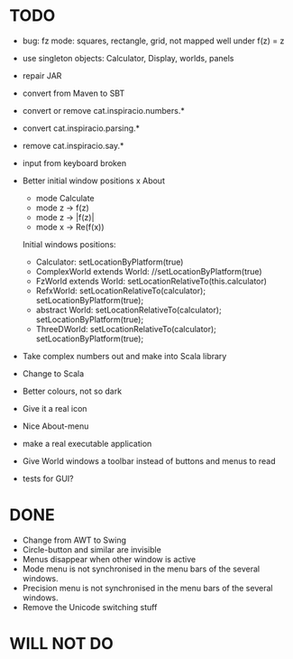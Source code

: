 # TODO

* bug: fz mode: squares, rectangle, grid, not mapped well under f(z) = z
* use singleton objects: Calculator, Display, worlds, panels
* repair JAR
* convert from Maven to SBT
* convert or remove cat.inspiracio.numbers.*
* convert cat.inspiracio.parsing.*
* remove cat.inspiracio.say.*
* input from keyboard broken
* Better initial window positions
    x About
    - mode Calculate
    - mode z -> f(z)
    - mode z -> |f(z)|
    - mode x -> Re(f(x))
    
    Initial windows positions:
    - Calculator: setLocationByPlatform(true)
    - ComplexWorld extends World: //setLocationByPlatform(true)
    - FzWorld extends World: setLocationRelativeTo(this.calculator)
    - RefxWorld: setLocationRelativeTo(calculator); setLocationByPlatform(true);
    - abstract World: setLocationRelativeTo(calculator); setLocationByPlatform(true);
    - ThreeDWorld: setLocationRelativeTo(calculator); setLocationByPlatform(true);
    
* Take complex numbers out and make into Scala library
* Change to Scala
* Better colours, not so dark
* Give it a real icon
* Nice About-menu
* make a real executable application
* Give World windows a toolbar instead of buttons and menus to read
* tests for GUI?

# DONE

* Change from AWT to Swing
* Circle-button and similar are invisible
* Menus disappear when other window is active
* Mode menu is not synchronised in the menu bars of the several windows.
* Precision menu is not synchronised in the menu bars of the several windows.
* Remove the Unicode switching stuff

# WILL NOT DO

